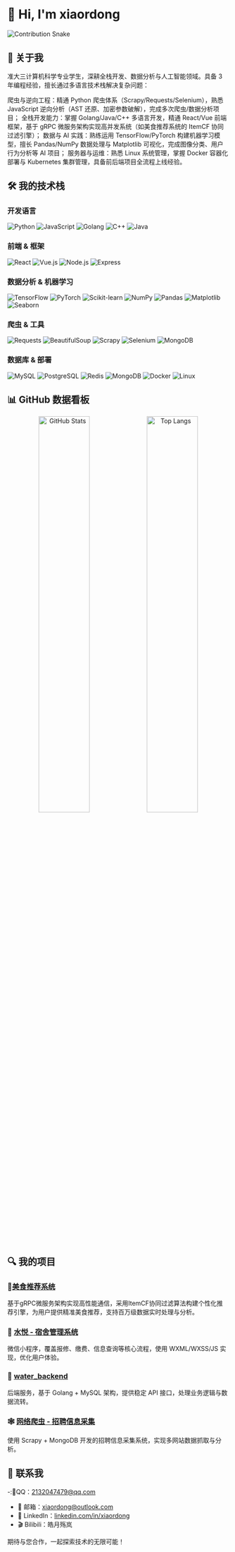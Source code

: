 # 👋 Hi, I'm xiaordong  

![Contribution Snake](https://raw.githubusercontent.com/xiaordong/xiaordong/output/github-contribution-grid-snake.svg)


## 🚀 关于我  
准大三计算机科学专业学生，深耕全栈开发、数据分析与人工智能领域。具备 3 年编程经验，擅长通过多语言技术栈解决复杂问题：

爬虫与逆向工程：精通 Python 爬虫体系（Scrapy/Requests/Selenium），熟悉 JavaScript 逆向分析（AST 还原、加密参数破解），完成多次爬虫/数据分析项目；
全栈开发能力：掌握 Golang/Java/C++ 多语言开发，精通 React/Vue 前端框架，基于 gRPC 微服务架构实现高并发系统（如美食推荐系统的 ItemCF 协同过滤引擎）；
数据与 AI 实践：熟练运用 TensorFlow/PyTorch 构建机器学习模型，擅长 Pandas/NumPy 数据处理与 Matplotlib 可视化，完成图像分类、用户行为分析等 AI 项目；
服务器与运维：熟悉 Linux 系统管理，掌握 Docker 容器化部署与 Kubernetes 集群管理，具备前后端项目全流程上线经验。


## 🛠️ 我的技术栈  

### 开发语言  
![Python](https://img.shields.io/badge/Python-3776AB?style=flat-square&logo=python&logoColor=white) ![JavaScript](https://img.shields.io/badge/JavaScript-F7DF1E?style=flat-square&logo=javascript&logoColor=black) ![Golang](https://img.shields.io/badge/Golang-00ADD8?style=flat-square&logo=go&logoColor=white) ![C++](https://img.shields.io/badge/C++-00599C?style=flat-square&logo=c%2B%2B&logoColor=white) ![Java](https://img.shields.io/badge/Java-ED8B00?style=flat-square&logo=java&logoColor=white)  

### 前端 & 框架  
![React](https://img.shields.io/badge/React-61DAFB?style=flat-square&logo=react&logoColor=black) ![Vue.js](https://img.shields.io/badge/Vue.js-35495E?style=flat-square&logo=vue.js&logoColor=4FC08D) ![Node.js](https://img.shields.io/badge/Node.js-339933?style=flat-square&logo=node.js&logoColor=white) ![Express](https://img.shields.io/badge/Express-000000?style=flat-square&logo=express&logoColor=white)  

### 数据分析 & 机器学习  
![TensorFlow](https://img.shields.io/badge/TensorFlow-FF6F00?style=flat-square&logo=tensorflow&logoColor=white) ![PyTorch](https://img.shields.io/badge/PyTorch-EE4C2C?style=flat-square&logo=pytorch&logoColor=white) ![Scikit-learn](https://img.shields.io/badge/Scikit--learn-F7931E?style=flat-square&logo=scikit-learn&logoColor=white) ![NumPy](https://img.shields.io/badge/NumPy-013243?style=flat-square&logo=numpy&logoColor=white) ![Pandas](https://img.shields.io/badge/Pandas-150458?style=flat-square&logo=pandas&logoColor=white) ![Matplotlib](https://img.shields.io/badge/Matplotlib-1f77b4?style=flat-square&logo=matplotlib&logoColor=white) ![Seaborn](https://img.shields.io/badge/Seaborn-00838d?style=flat-square&logo=seaborn&logoColor=white)  

### 爬虫 & 工具  
![Requests](https://img.shields.io/badge/Requests-0066CC?style=flat-square&logo=python&logoColor=white) ![BeautifulSoup](https://img.shields.io/badge/Beautiful%20Soup-333333?style=flat-square&logo=python&logoColor=white) ![Scrapy](https://img.shields.io/badge/Scrapy-FF0000?style=flat-square&logo=scrapy&logoColor=white) ![Selenium](https://img.shields.io/badge/Selenium-43B02A?style=flat-square&logo=selenium&logoColor=white) ![MongoDB](https://img.shields.io/badge/MongoDB-47A248?style=flat-square&logo=mongodb&logoColor=white)  

### 数据库 & 部署  
![MySQL](https://img.shields.io/badge/MySQL-4479A1?style=flat-square&logo=mysql&logoColor=white) ![PostgreSQL](https://img.shields.io/badge/PostgreSQL-336791?style=flat-square&logo=postgresql&logoColor=white) ![Redis](https://img.shields.io/badge/Redis-DC382D?style=flat-square&logo=redis&logoColor=white) ![MongoDB](https://img.shields.io/badge/MongoDB-47A248?style=flat-square&logo=mongodb&logoColor=white) ![Docker](https://img.shields.io/badge/Docker-2496ED?style=flat-square&logo=docker&logoColor=white) ![Linux](https://img.shields.io/badge/Linux-FCC624?style=flat-square&logo=linux&logoColor=black)  





## 📊 GitHub 数据看板  
<div align="center">
  <img src="https://github-readme-stats.vercel.app/api?username=xiaordong&show_icons=true&theme=radical&count_private=true" alt="GitHub Stats" width="48%">
  <img src="https://github-readme-stats.vercel.app/api/top-langs/?username=xiaordong&layout=compact&theme=radical" alt="Top Langs" width="48%">
</div>


## 🔍 我的项目  
### 🍖[美食推荐系统](https://github.com/xiaordong/food_recommendation)
基于gRPC微服务架构实现高性能通信，采用ItemCF协同过滤算法构建个性化推荐引擎，为用户提供精准美食推荐，支持百万级数据实时处理与分析。

### 🌊 [水悦 - 宿舍管理系统](https://github.com/xiaordong/water)  
微信小程序，覆盖报修、缴费、信息查询等核心流程，使用 WXML/WXSS/JS 实现，优化用户体验。  

### 🚀 [water_backend](https://github.com/xiaordong/water_backend)  
后端服务，基于 Golang + MySQL 架构，提供稳定 API 接口，处理业务逻辑与数据流转。  

### 🕸️ [网络爬虫 - 招聘信息采集](https://github.com/xiaordong/job-spider)  
使用 Scrapy + MongoDB 开发的招聘信息采集系统，实现多网站数据抓取与分析。  


## 📩 联系我  
-:🐧QQ：2132047479@qq.com
- 📧 邮箱：xiaordong@outlook.com  
- 🔗 LinkedIn：[linkedin.com/in/xiaordong](https://www.linkedin.com/in/xiaordong)  
- 🎬 Bilibili：皓月殇岚  
 

期待与您合作，一起探索技术的无限可能！  
